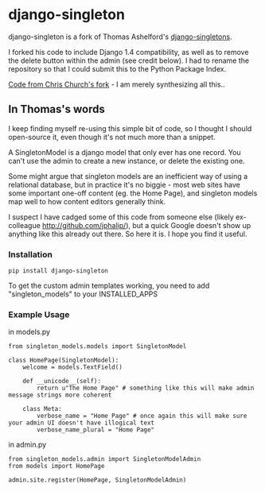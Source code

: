 
# django-singleton

django-singleton is a fork of Thomas Ashelford's [django-singletons](https://github.com/tttallis/django-singletons).

I forked his code to include Django 1.4 compatibility, as well as to remove the delete button within the admin (see credit below).  I had to rename the repository so that I could submit this to the Python Package Index.

[Code from Chris Church's fork](https://github.com/ninemoreminutes/django-singletons/commit/9b231666b9027d3bd1159f3db8bce34701193bdd) - I am merely synthesizing all this..


## In Thomas's words

I keep finding myself re-using this simple bit of code, so I thought I should open-source it, even though it's not much more than a snippet.

A SingletonModel is a django model that only ever has one record. You can't use the admin to create a new instance, or delete the existing one.

Some might argue that singleton models are an inefficient way of using a relational database, but in practice it's no biggie - most web sites have some important one-off content (eg. the Home Page), and  singleton models map well to how content editors generally think.

I suspect I have cadged some of this code from someone else (likely ex-colleague http://github.com/jphalip/), but a quick Google doesn't show up anything like this already out there. So here it is. I hope you find it useful.


### Installation

    pip install django-singleton

To get the custom admin templates working, you need to add "singleton_models" to your INSTALLED_APPS


### Example Usage

in models.py

    from singleton_models.models import SingletonModel
    
    class HomePage(SingletonModel):
        welcome = models.TextField()
        
        def __unicode__(self):
            return u"The Home Page" # something like this will make admin message strings more coherent
            
        class Meta:
            verbose_name = "Home Page" # once again this will make sure your admin UI doesn't have illogical text
            verbose_name_plural = "Home Page"


in admin.py

    from singleton_models.admin import SingletonModelAdmin
    from models import HomePage
            
    admin.site.register(HomePage, SingletonModelAdmin)

